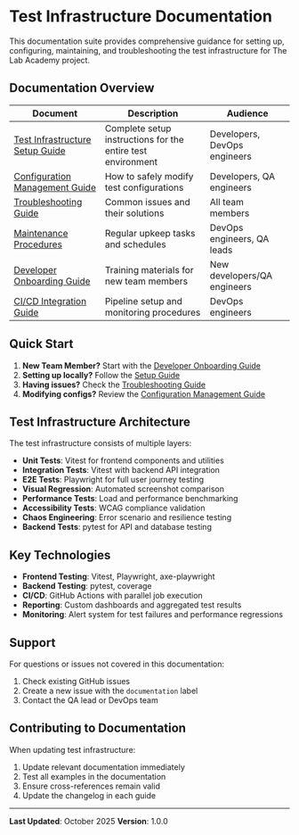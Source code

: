 # Test Infrastructure Documentation

This documentation suite provides comprehensive guidance for setting up, configuring, maintaining, and troubleshooting the test infrastructure for The Lab Academy project.

## Documentation Overview

| Document | Description | Audience |
|----------|-------------|----------|
| [Test Infrastructure Setup Guide](test-infrastructure/setup/README.md) | Complete setup instructions for the entire test environment | Developers, DevOps engineers |
| [Configuration Management Guide](test-infrastructure/configuration/README.md) | How to safely modify test configurations | Developers, QA engineers |
| [Troubleshooting Guide](test-infrastructure/troubleshooting/README.md) | Common issues and their solutions | All team members |
| [Maintenance Procedures](test-infrastructure/maintenance/README.md) | Regular upkeep tasks and schedules | DevOps engineers, QA leads |
| [Developer Onboarding Guide](test-infrastructure/onboarding/README.md) | Training materials for new team members | New developers/QA engineers |
| [CI/CD Integration Guide](test-infrastructure/ci-cd/README.md) | Pipeline setup and monitoring procedures | DevOps engineers |

## Quick Start

1. **New Team Member?** Start with the [Developer Onboarding Guide](test-infrastructure/onboarding/README.md)
2. **Setting up locally?** Follow the [Setup Guide](test-infrastructure/setup/README.md)
3. **Having issues?** Check the [Troubleshooting Guide](test-infrastructure/troubleshooting/README.md)
4. **Modifying configs?** Review the [Configuration Management Guide](test-infrastructure/configuration/README.md)

## Test Infrastructure Architecture

The test infrastructure consists of multiple layers:

- **Unit Tests**: Vitest for frontend components and utilities
- **Integration Tests**: Vitest with backend API integration
- **E2E Tests**: Playwright for full user journey testing
- **Visual Regression**: Automated screenshot comparison
- **Performance Tests**: Load and performance benchmarking
- **Accessibility Tests**: WCAG compliance validation
- **Chaos Engineering**: Error scenario and resilience testing
- **Backend Tests**: pytest for API and database testing

## Key Technologies

- **Frontend Testing**: Vitest, Playwright, axe-playwright
- **Backend Testing**: pytest, coverage
- **CI/CD**: GitHub Actions with parallel job execution
- **Reporting**: Custom dashboards and aggregated test results
- **Monitoring**: Alert system for test failures and performance regressions

## Support

For questions or issues not covered in this documentation:

1. Check existing GitHub issues
2. Create a new issue with the `documentation` label
3. Contact the QA lead or DevOps team

## Contributing to Documentation

When updating test infrastructure:

1. Update relevant documentation immediately
2. Test all examples in the documentation
3. Ensure cross-references remain valid
4. Update the changelog in each guide

---

**Last Updated**: October 2025
**Version**: 1.0.0